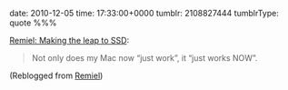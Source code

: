 date: 2010-12-05
time: 17:33:00+0000
tumblr: 2108827444
tumblrType: quote
%%%

[Remiel: Making the leap to SSD](https://remiel.info/post/1601242301/making-the-leap-to-ssd-on-a-macbook):

> Not only does my Mac now “just work”, it “just works NOW”.

(Reblogged from [Remiel](https://remiel.info/post/1601242301/making-the-leap-to-ssd-on-a-macbook))
